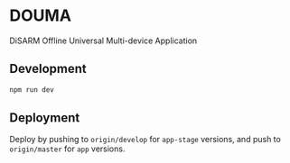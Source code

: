 # DOUMA

DiSARM Offline Universal Multi-device Application

## Development

``` bash
npm run dev
```


## Deployment

Deploy by pushing to `origin/develop` for `app-stage` versions, and push to `origin/master` for `app` versions.
